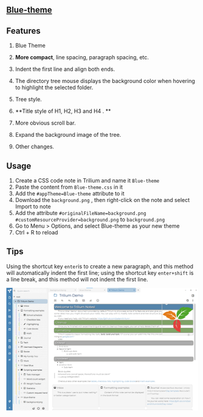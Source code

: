 ## [Blue-theme](https://github.com/SiriusXT/trilium-theme-blue)

## Features

1. Blue Theme 

2. **More compact**, line spacing, paragraph spacing, etc. 

3. Indent the first line and align both ends. 

4. The directory tree mouse displays the background color when hovering to highlight the selected folder.

5. Tree style.

6. **Title style of H1, H2, H3 and H4 . **

7. More obvious scroll bar.

8. Expand the background image of the tree. 

9. Other changes.

## Usage



1. Create a CSS code note in Trilium and name it `Blue-theme`
2. Paste the content from `Blue-theme.css` in it
3. Add the `#appTheme=Blue-theme` attribute to it
4. Download the `background.png` , then right-click on the note and select Import to note
5. Add the attribute `#originalFileName=background.png #customResourceProvider=background.png` to `background.png`
6. Go to Menu > Options, and select Blue-theme as your new theme
7. Ctrl + R to reload

## Tips

Using the shortcut key `enter`is to create a new paragraph, and this method will automatically indent the first line; using the shortcut key `enter+shift` is a line break, and this method will not indent the first line.

![](./screenshot.png)
